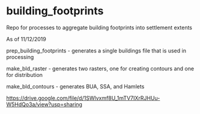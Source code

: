 # building_footprints
Repo for processes to aggregate building footprints into settlement extents

As of 11/12/2019

prep_building_footprints - generates a single buildings file that is used in processing

make_bld_raster - generates two rasters, one for creating contours and one for distribution

make_bld_contours - generates BUA, SSA, and Hamlets 


https://drive.google.com/file/d/1SWlvxmf8U_1mTV7IXrRJHUu-W5HdQo3a/view?usp=sharing
